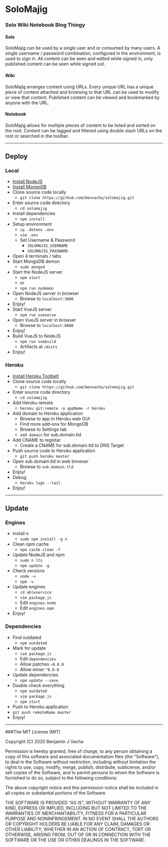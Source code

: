 # SoloMajig
### Solo Wiki Notebook Blog Thingy

#### Solo
SoloMajig can be used by a single user and or consumed by many users. A single username / password combination, configured in the environment, is used to sign in. All content can be seen and edited while signed in, only published content can be seen while signed out.

#### Wiki
SoloMajig arranges content using URLs. Every unique URL has a unique piece of content attached and browsing to that URL can be used to modify or view that content. Published content can be viewed and bookmarked by anyone with the URL.

#### Notebook
SoloMajig allows for multiple pieces of content to be listed and sorted on the root. Content can be tagged and filtered using double slash URLs on the root or searched in the toolbar.

---

## Deploy

### Local
* [Install NodeJS](https://github.com/joyent/node/wiki/Installation)
* [Install MongoDB](http://docs.mongodb.org/manual/installation)
* Clone source code locally
  * `git clone https://github.com/benvacha/solomajig.git`
* Enter source code directory
  * `cd solomajig`
* Install dependencies
  * `npm install`
* Setup environment
  * `cp .dotenv .env`
  * `vim .env`
  * Set Username & Password
    * `SOLOMAJIG_USERNAME`
    * `SOLOMAJIG_PASSWORD`
* Open 4 terminals / tabs
* Start MongoDB demon
  * `sudo mongod`
* Start the NodeJS server
  * `npm start`
  * or
  * `npm run nodemon`
* Open NodeJS server in browser
  * Browse to `localhost:3000`
* Enjoy!
* Start VueJS server
  * `npm run vueserve`
* Open VueJS server in browser
  * Browse to `localhost:8080`
* Enjoy!
* Build VueJS to NodeJS
  * `npm run vuebuild`
  * Artifacts at `/dists`
* Enjoy!

### Heroku
* [Install Heroku Toolbelt](https://toolbelt.heroku.com)
* Clone source code locally
  * `git clone https://github.com/benvacha/solomajig.git`
* Enter source code directory
  * `cd solomajig`
* Add Heroku remote
  * `heroku git:remote -a appName -r heroku`
* Add domain to Heroku application
  * Browse to app in Heroku web GUI
  * Find more add-ons for MongoDB
  * Browse to Settings tab
  * `add domain` for sub.domain.tld
* Add CNAME to registar
  * Create a CNAME for sub.domain.tld to DNS Target
* Push source code to Heroku application
  * `git push heroku master`
* Open sub.domain.tld in web browser
  * Browse to `sub.domain.tld`
* Enjoy!
* Debug
  * `heroku logs --tail`
* Enjoy!

---

## Update

### Engines
* Install n
  * `sudo npm install -g n`
* Clean npm cache
  * `npm cache clean -f`
* Update NodeJS and npm
  * `sudo n lts`
  * `npm update -g`
* Check versions
  * `node -v`
  * `npm -v`
* Update engines
  * `cd ableservice`
  * `vim package.js`
  * Edit `engines.node`
  * Edit `engines.npm`
* Enjoy!

### Dependencies
* Find outdated
  * `npm outdated`
* Mark for update
  * `vim package.js`
  * Edit `dependencies`
  * Allow patches `~0.0.0`
  * Allow miner `^0.0.0`
* Update dependencies
  * `npm update --save`
* Double check everything
  * `npm outdated`
  * `vim package.js`
  * `npm start`
* Push to Heroku application
 * `git push remoteName master`
* Enjoy!

---

###The MIT License (MIT)

Copyright (C) 2020 Benjamin J Vacha

Permission is hereby granted, free of charge, to any person obtaining a copy
of this software and associated documentation files (the "Software"), to deal
in the Software without restriction, including without limitation the rights
to use, copy, modify, merge, publish, distribute, sublicense, and/or sell
copies of the Software, and to permit persons to whom the Software is
furnished to do so, subject to the following conditions:

The above copyright notice and this permission notice shall be included in all
copies or substantial portions of the Software.

THE SOFTWARE IS PROVIDED "AS IS", WITHOUT WARRANTY OF ANY KIND, EXPRESS OR
IMPLIED, INCLUDING BUT NOT LIMITED TO THE WARRANTIES OF MERCHANTABILITY,
FITNESS FOR A PARTICULAR PURPOSE AND NONINFRINGEMENT. IN NO EVENT SHALL THE
AUTHORS OR COPYRIGHT HOLDERS BE LIABLE FOR ANY CLAIM, DAMAGES OR OTHER
LIABILITY, WHETHER IN AN ACTION OF CONTRACT, TORT OR OTHERWISE, ARISING FROM,
OUT OF OR IN CONNECTION WITH THE SOFTWARE OR THE USE OR OTHER DEALINGS IN THE
SOFTWARE.
